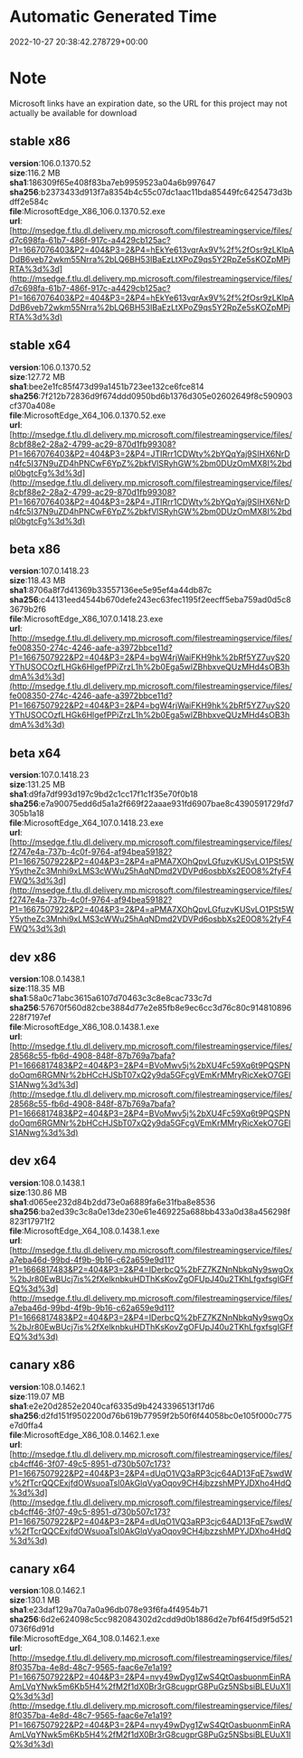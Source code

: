 # Automatic Generated Time
2022-10-27 20:38:42.278729+00:00

# Note
Microsoft links have an expiration date, so the URL for this project may not actually be available for download

## stable x86
**version**:106.0.1370.52  
**size**:116.2 MB  
**sha1**:186309f65e408f83ba7eb9959523a04a6b997647  
**sha256**:b2373433d913f7a8354b4c55c07dc1aac11bda85449fc6425473d3bdff2e584c  
**file**:MicrosoftEdge_X86_106.0.1370.52.exe  
**url**:[http://msedge.f.tlu.dl.delivery.mp.microsoft.com/filestreamingservice/files/d7c698fa-61b7-486f-917c-a4429cb125ac?P1=1667076403&P2=404&P3=2&P4=hEkYe613vqrAx9V%2f%2fOsr9zLKlpADdB6veb72wkm55Nrra%2bLQ6BH53IBaEzLtXPoZ9qs5Y2RpZe5sKOZpMPjRTA%3d%3d](http://msedge.f.tlu.dl.delivery.mp.microsoft.com/filestreamingservice/files/d7c698fa-61b7-486f-917c-a4429cb125ac?P1=1667076403&P2=404&P3=2&P4=hEkYe613vqrAx9V%2f%2fOsr9zLKlpADdB6veb72wkm55Nrra%2bLQ6BH53IBaEzLtXPoZ9qs5Y2RpZe5sKOZpMPjRTA%3d%3d)  

## stable x64
**version**:106.0.1370.52  
**size**:127.72 MB  
**sha1**:bee2e1fc85f473d99a1451b723ee132ce6fce814  
**sha256**:7f212b72836d9f674ddd0950bd6b1376d305e02602649f8c590903cf370a408e  
**file**:MicrosoftEdge_X64_106.0.1370.52.exe  
**url**:[http://msedge.f.tlu.dl.delivery.mp.microsoft.com/filestreamingservice/files/8cbf88e2-28a2-4799-ac29-870d1fb99308?P1=1667076403&P2=404&P3=2&P4=JTIRrr1CDWty%2bYQqYaj9SIHX6NrDn4fc5I37N9uZD4hPNCwF6YpZ%2bkfVlSRyhGW%2bm0DUzOmMX8I%2bdpl0bgtcFg%3d%3d](http://msedge.f.tlu.dl.delivery.mp.microsoft.com/filestreamingservice/files/8cbf88e2-28a2-4799-ac29-870d1fb99308?P1=1667076403&P2=404&P3=2&P4=JTIRrr1CDWty%2bYQqYaj9SIHX6NrDn4fc5I37N9uZD4hPNCwF6YpZ%2bkfVlSRyhGW%2bm0DUzOmMX8I%2bdpl0bgtcFg%3d%3d)  

## beta x86
**version**:107.0.1418.23  
**size**:118.43 MB  
**sha1**:8706a8f7d41369b33557136ee5e95ef4a44db87c  
**sha256**:c44131eed4544b670defe243ec63fec1195f2eecff5eba759ad0d5c83679b2f6  
**file**:MicrosoftEdge_X86_107.0.1418.23.exe  
**url**:[http://msedge.f.tlu.dl.delivery.mp.microsoft.com/filestreamingservice/files/fe008350-274c-4246-aafe-a3972bbce11d?P1=1667507922&P2=404&P3=2&P4=bgW4rjWaiFKH9hk%2bRf5YZ7uyS20YThUSOCOzfLHGk6HlgefPPiZrzL1h%2b0Ega5wlZBhbxveQUzMHd4sOB3hdmA%3d%3d](http://msedge.f.tlu.dl.delivery.mp.microsoft.com/filestreamingservice/files/fe008350-274c-4246-aafe-a3972bbce11d?P1=1667507922&P2=404&P3=2&P4=bgW4rjWaiFKH9hk%2bRf5YZ7uyS20YThUSOCOzfLHGk6HlgefPPiZrzL1h%2b0Ega5wlZBhbxveQUzMHd4sOB3hdmA%3d%3d)  

## beta x64
**version**:107.0.1418.23  
**size**:131.25 MB  
**sha1**:d9fa7df993d197c9bd2c1cc17f1c1f35e70f0b18  
**sha256**:e7a90075edd6d5a1a2f669f22aaae931fd6907bae8c4390591729fd7305b1a18  
**file**:MicrosoftEdge_X64_107.0.1418.23.exe  
**url**:[http://msedge.f.tlu.dl.delivery.mp.microsoft.com/filestreamingservice/files/f2747e4a-737b-4c0f-9764-af94bea59182?P1=1667507922&P2=404&P3=2&P4=aPMA7XOhQpvLGfuzvKUSvLO1PSt5WY5ytheZc3Mnhi9xLMS3cWWu25hAqNDmd2VDVPd6osbbXs2E0O8%2fyF4FWQ%3d%3d](http://msedge.f.tlu.dl.delivery.mp.microsoft.com/filestreamingservice/files/f2747e4a-737b-4c0f-9764-af94bea59182?P1=1667507922&P2=404&P3=2&P4=aPMA7XOhQpvLGfuzvKUSvLO1PSt5WY5ytheZc3Mnhi9xLMS3cWWu25hAqNDmd2VDVPd6osbbXs2E0O8%2fyF4FWQ%3d%3d)  

## dev x86
**version**:108.0.1438.1  
**size**:118.35 MB  
**sha1**:58a0c71abc3615a6107d70463c3c8e8cac733c7d  
**sha256**:57670f560d82cbe3884d77e2e85fb8e9ec6cc3d76c80c914810896228f7197ef  
**file**:MicrosoftEdge_X86_108.0.1438.1.exe  
**url**:[http://msedge.f.tlu.dl.delivery.mp.microsoft.com/filestreamingservice/files/28568c55-fb6d-4908-848f-87b769a7bafa?P1=1666817483&P2=404&P3=2&P4=BVoMwv5j%2bXU4Fc59Xq6t9PQSPNdoOqm6RGMNr%2bHCcHJSbT07xQ2y9da5GFcgVEmKrMMryRicXekO7GElS1ANwg%3d%3d](http://msedge.f.tlu.dl.delivery.mp.microsoft.com/filestreamingservice/files/28568c55-fb6d-4908-848f-87b769a7bafa?P1=1666817483&P2=404&P3=2&P4=BVoMwv5j%2bXU4Fc59Xq6t9PQSPNdoOqm6RGMNr%2bHCcHJSbT07xQ2y9da5GFcgVEmKrMMryRicXekO7GElS1ANwg%3d%3d)  

## dev x64
**version**:108.0.1438.1  
**size**:130.86 MB  
**sha1**:d065ee232d84b2dd73e0a6889fa6e31fba8e8536  
**sha256**:ba2ed39c3c8a0e13de230e61e469225a688bb433a0d38a456298f823f17971f2  
**file**:MicrosoftEdge_X64_108.0.1438.1.exe  
**url**:[http://msedge.f.tlu.dl.delivery.mp.microsoft.com/filestreamingservice/files/a7eba46d-99bd-4f9b-9b16-c62a659e9d11?P1=1666817483&P2=404&P3=2&P4=IDerbcQ%2bFZ7KZNnNbkqNy9swgOx%2bJr80EwBUcj7is%2fXelknbkuHDThKsKovZgOFUpJ40u2TKhLfgxfsgIGFfEQ%3d%3d](http://msedge.f.tlu.dl.delivery.mp.microsoft.com/filestreamingservice/files/a7eba46d-99bd-4f9b-9b16-c62a659e9d11?P1=1666817483&P2=404&P3=2&P4=IDerbcQ%2bFZ7KZNnNbkqNy9swgOx%2bJr80EwBUcj7is%2fXelknbkuHDThKsKovZgOFUpJ40u2TKhLfgxfsgIGFfEQ%3d%3d)  

## canary x86
**version**:108.0.1462.1  
**size**:119.07 MB  
**sha1**:e2e20d2852e2040caf6335d9b4243396513f17d6  
**sha256**:d2fd151f9502200d76b619b77959f2b50f6f44058bc0e105f000c775e7d0ffa4  
**file**:MicrosoftEdge_X86_108.0.1462.1.exe  
**url**:[http://msedge.f.tlu.dl.delivery.mp.microsoft.com/filestreamingservice/files/cb4cff46-3f07-49c5-8951-d730b507c173?P1=1667507922&P2=404&P3=2&P4=dUqO1VQ3aRP3cjc64AD13FqE7swdWv%2fTcrQQCExjfdOWsuoaTsl0AkGlqVyaOqov9CH4jbzzshMPYJDXho4HdQ%3d%3d](http://msedge.f.tlu.dl.delivery.mp.microsoft.com/filestreamingservice/files/cb4cff46-3f07-49c5-8951-d730b507c173?P1=1667507922&P2=404&P3=2&P4=dUqO1VQ3aRP3cjc64AD13FqE7swdWv%2fTcrQQCExjfdOWsuoaTsl0AkGlqVyaOqov9CH4jbzzshMPYJDXho4HdQ%3d%3d)  

## canary x64
**version**:108.0.1462.1  
**size**:130.1 MB  
**sha1**:e23daf129a70a7a0a96db078e93f6fa4f4954b71  
**sha256**:6d2e624098c5cc982084302d2cdd9d0b1886d2e7bf64f5d9f5d5210736f6d91d  
**file**:MicrosoftEdge_X64_108.0.1462.1.exe  
**url**:[http://msedge.f.tlu.dl.delivery.mp.microsoft.com/filestreamingservice/files/8f0357ba-4e8d-48c7-9565-faac6e7e1a19?P1=1667507922&P2=404&P3=2&P4=nvy49wDyg1ZwS4QtOasbuonmEinRAAmLVqYNwk5m6Kb5H4%2fM2f1dX0Br3rG8cugprG8PuGz5NSbsiBLEUuX1IQ%3d%3d](http://msedge.f.tlu.dl.delivery.mp.microsoft.com/filestreamingservice/files/8f0357ba-4e8d-48c7-9565-faac6e7e1a19?P1=1667507922&P2=404&P3=2&P4=nvy49wDyg1ZwS4QtOasbuonmEinRAAmLVqYNwk5m6Kb5H4%2fM2f1dX0Br3rG8cugprG8PuGz5NSbsiBLEUuX1IQ%3d%3d)  

